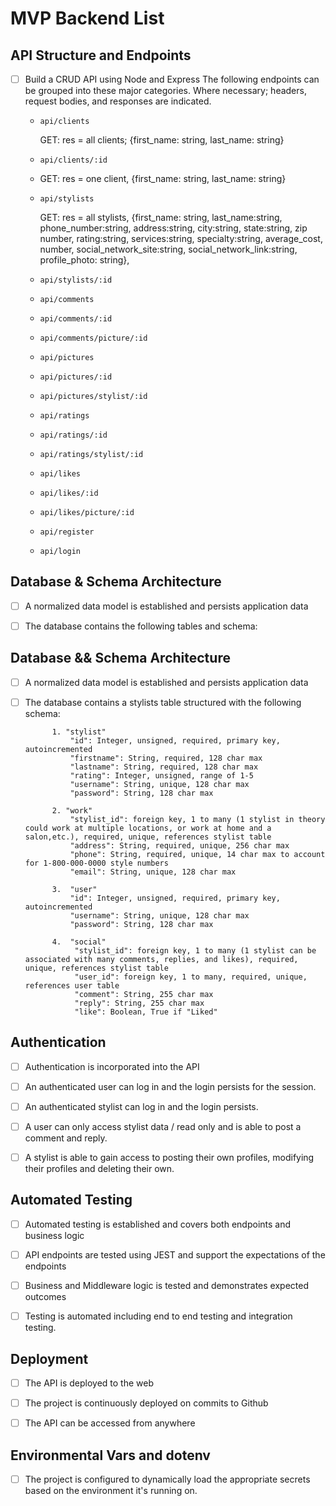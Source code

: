 # MVP Backend List

## API Structure and Endpoints

+ [ ] Build a CRUD API using Node and Express
  The following endpoints can be grouped into these major categories.  Where necessary; headers, request bodies, and responses are indicated.
  
  + `api/clients`
  
    GET: res = all clients; {first_name: string, last_name: string}

  + `api/clients/:id`
  + 
    GET: res = one client, {first_name: string, last_name: string}

  + `api/stylists`
  
    GET: res = all stylists, {first_name: string, last_name:string, phone_number:string, address:string, city:string, state:string, zip number, rating:string, services:string, specialty:string, average_cost, number, social_network_site:string, social_network_link:string, profile_photo: string},

  + `api/stylists/:id`
  + `api/comments`
  + `api/comments/:id`
  + `api/comments/picture/:id`
  + `api/pictures`
  + `api/pictures/:id`
  + `api/pictures/stylist/:id`
  + `api/ratings`
  + `api/ratings/:id`
  + `api/ratings/stylist/:id`
  + `api/likes`
  + `api/likes/:id`
  + `api/likes/picture/:id`
  + `api/register`
  + `api/login`

## Database & Schema Architecture

+ [ ] A normalized data model is established and persists application data

+ [ ] The database contains the following tables and schema:
  

## Database && Schema Architecture

+ [ ] A normalized data model is established and persists application data

+ [ ] The database contains a stylists table structured with the following schema:
  
            1. "stylist"
                "id": Integer, unsigned, required, primary key, autoincremented
                "firstname": String, required, 128 char max
                "lastname": String, required, 128 char max
                "rating": Integer, unsigned, range of 1-5
                "username": String, unique, 128 char max
                "password": String, 128 char max

            2. "work"
                "stylist_id": foreign key, 1 to many (1 stylist in theory could work at multiple locations, or work at home and a salon,etc.), required, unique, references stylist table
                "address": String, required, unique, 256 char max
                "phone": String, required, unique, 14 char max to account for 1-800-000-0000 style numbers
                "email": String, unique, 128 char max

            3.  "user"
                "id": Integer, unsigned, required, primary key, autoincremented
                "username": String, unique, 128 char max
                "password": String, 128 char max

            4.  "social"
                 "stylist_id": foreign key, 1 to many (1 stylist can be associated with many comments, replies, and likes), required, unique, references stylist table
                 "user_id": foreign key, 1 to many, required, unique, references user table
                 "comment": String, 255 char max
                 "reply": String, 255 char max
                 "like": Boolean, True if "Liked"

## Authentication

+ [ ] Authentication is incorporated into the API

+ [ ] An authenticated user can log in and the login persists for the session.  

+ [ ] An authenticated stylist can log in and the login persists.

+ [ ] A user can only access stylist data / read only and is able to post a comment and reply.
  
+ [ ] A stylist is able to gain access to posting their own profiles, modifying their profiles and deleting their own.

## Automated Testing

+ [ ] Automated testing is established and covers both endpoints and business logic
  
+ [ ] API endpoints are tested using JEST and support the expectations of the endpoints
  
+ [ ] Business and Middleware logic is tested and demonstrates expected outcomes
  
+ [ ] Testing is automated including end to end testing and integration testing.

## Deployment

+ [ ] The API is deployed to the web

+ [ ] The project is continuously deployed on commits to Github

+ [ ] The API can be accessed from anywhere

## Environmental Vars and dotenv

+ [ ] The project is configured to dynamically load the appropriate secrets based on the environment it's running on.
